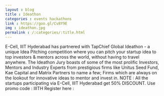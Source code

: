 ```yaml
---
layout : blog
title : Ideathon
categories : events hackathons
link : https://goo.gl/Cv8Y9E
img : ideathon.jpg 
permalink : /:categories/:title.html
---
```


 E-Cell, IIIT Hyderabad has partnered with TapChief Global Ideathon - a unique Idea Pitching competition where you can pitch your startup idea to top investors & mentors across the world, without having to travel anywhere. The Ideathon Jury boasts of some of the most prolific Investors, Mentors and Industry Experts from prestigious firms like Unitus Seed Fund, Kae Capital and Matrix Partners to name a few; Firms which are always on the lookout for innovative ideas to mentor and invest in. NOTE : All the startups participating via E-Cell, IIIT Hyderabad get 50% DISCOUNT. Use promo code : IIITH Register here : 